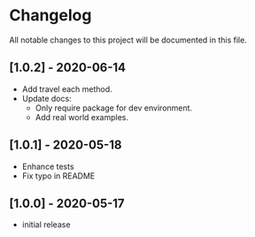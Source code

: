 # Changelog
All notable changes to this project will be documented in this file.

## [1.0.2] - 2020-06-14

- Add travel each method.
- Update docs:
    - Only require package for dev environment.
    - Add real world examples.

## [1.0.1] - 2020-05-18

- Enhance tests
- Fix typo in README

## [1.0.0] - 2020-05-17

- initial release
